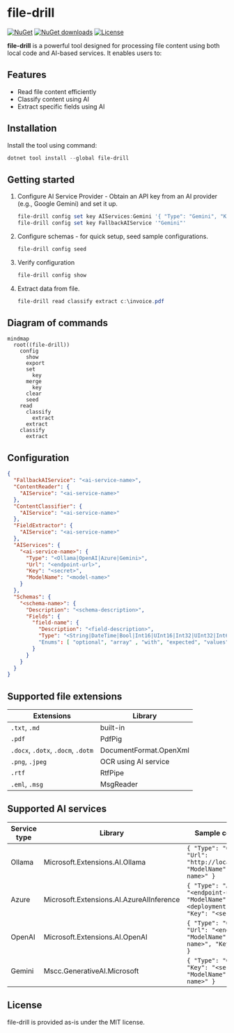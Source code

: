# file-drill

[![NuGet](https://img.shields.io/nuget/v/file-drill.svg)](https://www.nuget.org/packages/file-drill)
[![NuGet downloads](https://img.shields.io/nuget/dt/file-drill.svg)](https://www.nuget.org/packages/file-drill)
[![License](https://img.shields.io/badge/license-MIT-green.svg)](https://github.com/danielklecha/SharpIppNext/blob/master/LICENSE.txt)

**file-drill** is a powerful tool designed for processing file content using both local code and AI-based services. It enables users to:

## Features

- Read file content efficiently
- Classify content using AI
- Extract specific fields using AI

## Installation

Install the tool using command:

```powershell
dotnet tool install --global file-drill
```

## Getting started

1. Configure AI Service Provider - Obtain an API key from an AI provider (e.g., Google Gemini) and set it up.

    ```powershell
    file-drill config set key AIServices:Gemini '{ "Type": "Gemini", "Key": "<secret>", "ModelName": "<model-name>" }'
    file-drill config set key FallbackAIService '"Gemini"'
    ```

2. Configure schemas - for quick setup, seed sample configurations.

    ```powershell
    file-drill config seed
    ```

3. Verify configuration

    ```powershell
    file-drill config show
    ```

4. Extract data from file.

    ```powershell
    file-drill read classify extract c:\invoice.pdf
    ```

## Diagram of commands

```mermaid
mindmap
  root((file-drill))
    config
      show
      export
      set
        key
      merge
        key
      clear
      seed
    read
      classify
        extract
      extract
    classify
      extract
```

## Configuration

```json
{
  "FallbackAIService": "<ai-service-name>",
  "ContentReader": {
    "AIService": "<ai-service-name>"
  },
  "ContentClassifier": {
    "AIService": "<ai-service-name>"
  },
  "FieldExtractor": {
    "AIService": "<ai-service-name>"
  },
  "AIServices": {
    "<ai-service-name>": {
      "Type": "<Ollama|OpenAI|Azure|Gemini>",
      "Url": "<endpoint-url>",
      "Key": "<secret>",
      "ModelName": "<model-name>"
    }
  },
  "Schemas": {
    "<schema-name>": {
      "Description": "<schema-description>",
      "Fields": {
        "field-name": {
          "Description": "<field-description>",
          "Type": "<String|DateTime|Bool|Int16|UInt16|Int32|UInt32|Int64|UInt64|Float|Double|Decimal>"
          "Enums": [ "optional", "array" , "with", "expected", "values" ]
        }
      }
    }
  }
}
```

## Supported file extensions

| Extensions | Library |
|---|---|
| `.txt`, `.md` | built-in |
| `.pdf` | PdfPig |
| `.docx`, `.dotx`, `.docm`, `.dotm` | DocumentFormat.OpenXml |
| `.png`, `.jpeg` | OCR using AI service |
| `.rtf` | RtfPipe |
| `.eml`, `.msg` | MsgReader |

## Supported AI services

| Service type | Library | Sample configuration |
|---|---|---|
| Ollama | Microsoft.Extensions.AI.Ollama | `{ "Type": "Ollama", "Url": "http://localhost:11434", "ModelName": "<model-name>" }` |
| Azure | Microsoft.Extensions.AI.AzureAIInference | `{ "Type": "Azure", "Url": "<endpoint-url>", "ModelName": "<deployment-name>", "Key": "<secret>" }` |
| OpenAI | Microsoft.Extensions.AI.OpenAI | `{ "Type": "OpenAI", "Url": "<endpoint-url>", "ModelName": "<model-name>", "Key": "<secret>" }` |
| Gemini | Mscc.GenerativeAI.Microsoft | `{ "Type": "Gemini", "Key": "<secret>", "ModelName": "<model-name>" }` |

## License

file-drill is provided as-is under the MIT license.